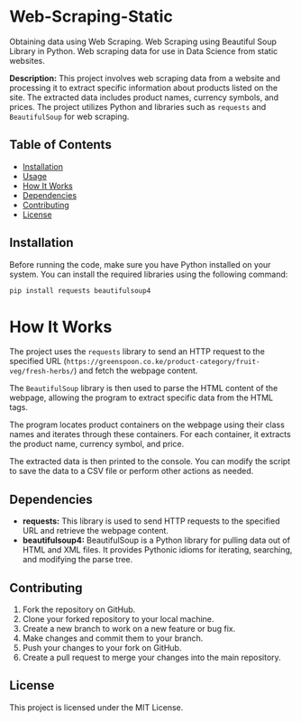 # Web-Scraping-Static
Obtaining data using Web Scraping. Web Scraping using Beautiful Soup Library in Python. Web scraping data for use in Data Science from static websites.

**Description:** This project involves web scraping data from a website and processing it to extract specific information about products listed on the site. The extracted data includes product names, currency symbols, and prices. The project utilizes Python and libraries such as `requests` and `BeautifulSoup` for web scraping.

## Table of Contents

- [Installation](#installation)
- [Usage](#usage)
- [How It Works](#how-it-works)
- [Dependencies](#dependencies)
- [Contributing](#contributing)
- [License](#license)

## Installation

Before running the code, make sure you have Python installed on your system. You can install the required libraries using the following command:

```bash
pip install requests beautifulsoup4
```

# How It Works

The project uses the `requests` library to send an HTTP request to the specified URL (`https://greenspoon.co.ke/product-category/fruit-veg/fresh-herbs/`) and fetch the webpage content.

The `BeautifulSoup` library is then used to parse the HTML content of the webpage, allowing the program to extract specific data from the HTML tags.

The program locates product containers on the webpage using their class names and iterates through these containers. For each container, it extracts the product name, currency symbol, and price.

The extracted data is then printed to the console. You can modify the script to save the data to a CSV file or perform other actions as needed.

## Dependencies

- **requests:** This library is used to send HTTP requests to the specified URL and retrieve the webpage content.
- **beautifulsoup4:** BeautifulSoup is a Python library for pulling data out of HTML and XML files. It provides Pythonic idioms for iterating, searching, and modifying the parse tree.

## Contributing

1. Fork the repository on GitHub.
2. Clone your forked repository to your local machine.
3. Create a new branch to work on a new feature or bug fix.
4. Make changes and commit them to your branch.
5. Push your changes to your fork on GitHub.
6. Create a pull request to merge your changes into the main repository.

## License

This project is licensed under the MIT License.
